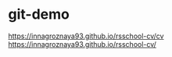# git-demo
https://innagroznaya93.github.io/rsschool-cv/cv
https://innagroznaya93.github.io/rsschool-cv/
